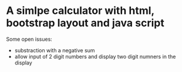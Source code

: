 #  A simlpe calculator with html, bootstrap layout and java script
Some open issues: 
- substraction with a negative sum
- allow input of 2 digit numbers and display two digit numners in the display 
